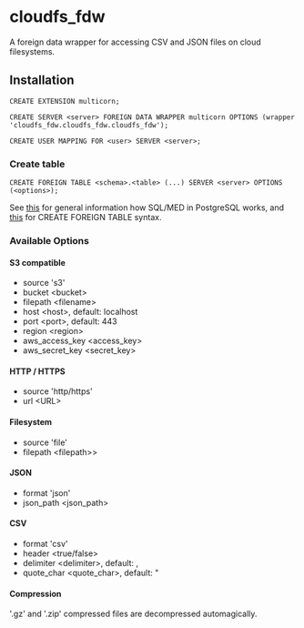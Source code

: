 # cloudfs_fdw

A foreign data wrapper for accessing CSV and JSON files on cloud filesystems.

## Installation

`CREATE EXTENSION multicorn;`

`CREATE SERVER <server> FOREIGN DATA WRAPPER multicorn OPTIONS (wrapper 'cloudfs_fdw.cloudfs_fdw.cloudfs_fdw');`

`CREATE USER MAPPING FOR <user> SERVER <server>;`

### Create table

`CREATE FOREIGN TABLE <schema>.<table> (...) SERVER <server> OPTIONS (<options>);`

See [this](https://www.postgresql.org/docs/11/ddl-foreign-data.html) for general information how SQL/MED in PostgreSQL works, and [this](https://www.postgresql.org/docs/11/sql-createforeigntable.html) for CREATE FOREIGN TABLE syntax.

### Available Options

#### S3 compatible

* source 's3'
* bucket &lt;bucket&gt;
* filepath &lt;filename&gt;
* host &lt;host&gt;, default: localhost
* port &lt;port&gt;, default: 443
* region &lt;region&gt;
* aws_access_key &lt;access_key&gt;
* aws_secret_key &lt;secret_key&gt;

#### HTTP / HTTPS

* source 'http/https'
* url &lt;URL&gt;

#### Filesystem

* source 'file'
* filepath &lt;filepath&gt;&gt;

#### JSON

* format 'json'
* json_path &lt;json_path&gt;

#### CSV

* format 'csv'
* header &lt;true/false&gt;
* delimiter &lt;delimiter&gt;, default: ,
* quote_char &lt;quote_char&gt;, default: "

#### Compression

'.gz' and '.zip' compressed files are decompressed automagically.
